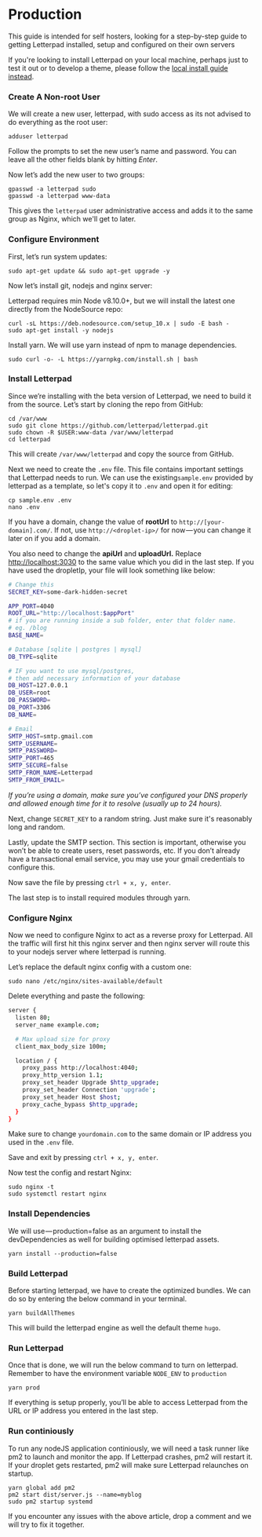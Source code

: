 # Production

This guide is intended for self hosters, looking for a step-by-step guide to getting Letterpad installed, setup and configured on their own servers

If you're looking to install Letterpad on your local machine, perhaps just to test it out or to develop a theme, please follow the [local install guide instead](https://letterpad.app/page/installation-dev). 

### Create A Non-root User

We will create a new user, letterpad, with sudo access as its not advised to do everything as the root user:

```text
adduser letterpad
```

Follow the prompts to set the new user’s name and password. You can leave all the other fields blank by hitting _Enter_.

Now let’s add the new user to two groups:

```text
gpasswd -a letterpad sudo
gpasswd -a letterpad www-data
```

This gives the `letterpad` user administrative access and adds it to the same group as Nginx, which we'll get to later.

### Configure Environment

First, let’s run system updates:

```text
sudo apt-get update && sudo apt-get upgrade -y
```

Now let’s install git, nodejs and nginx server:

Letterpad requires min Node v8.10.0+, but we will install the latest one directly from the NodeSource repo:

```text
curl -sL https://deb.nodesource.com/setup_10.x | sudo -E bash -
sudo apt-get install -y nodejs
```

Install yarn. We will use yarn instead of npm to manage dependencies.

```text
sudo curl -o- -L https://yarnpkg.com/install.sh | bash
```

### Install Letterpad

Since we’re installing with the beta version of Letterpad, we need to build it from the source. Let’s start by cloning the repo from GitHub:

```text
cd /var/www
sudo git clone https://github.com/letterpad/letterpad.git
sudo chown -R $USER:www-data /var/www/letterpad
cd letterpad
```

This will create `/var/www/letterpad` and copy the source from GitHub.

Next we need to create the `.env` file. This file contains important settings that Letterpad needs to run. We can use the existing`sample.env` provided by letterpad as a template, so let's copy it to `.env` and open it for editing:

```text
cp sample.env .env
nano .env
```

If you have a domain, change the value of **rootUrl** to `http://[your-domain].com/`. If not, use `http://<droplet-ip>/` for now — you can change it later on if you add a domain.

You also need to change the **apiUrl** and **uploadUrl.** Replace [http://localhost:3030](http://localhost:3030/) to the same value which you did in the last step. If you have used the dropletIp, your file will look something like below:

```bash
# Change this
SECRET_KEY=some-dark-hidden-secret

APP_PORT=4040
ROOT_URL="http://localhost:$appPort"
# if you are running inside a sub folder, enter that folder name. 
# eg. /blog
BASE_NAME=

# Database [sqlite | postgres | mysql]
DB_TYPE=sqlite

# IF you want to use mysql/postgres, 
# then add necessary information of your database
DB_HOST=127.0.0.1
DB_USER=root
DB_PASSWORD=
DB_PORT=3306
DB_NAME=

# Email
SMTP_HOST=smtp.gmail.com
SMTP_USERNAME=
SMTP_PASSWORD=
SMTP_PORT=465
SMTP_SECURE=false
SMTP_FROM_NAME=Letterpad
SMTP_FROM_EMAIL=

```

_If you’re using a domain, make sure you’ve configured your DNS properly and allowed enough time for it to resolve \(usually up to 24 hours\)._

Next, change `SECRET_KEY` to a random string. Just make sure it's reasonably long and random.

Lastly, update the SMTP section. This section is important, otherwise you won’t be able to create users, reset passwords, etc. If you don’t already have a transactional email service, you may use your gmail credentials to configure this.

Now save the file by pressing `ctrl + x, y, enter`.

The last step is to install required modules through yarn.

### Configure Nginx

Now we need to configure Nginx to act as a reverse proxy for Letterpad. All the traffic will first hit this nginx server and then nginx server will route this to your nodejs server where letterpad is running.

Let’s replace the default nginx config with a custom one:

```text
sudo nano /etc/nginx/sites-available/default
```

Delete everything and paste the following:

```bash
server {
  listen 80;
  server_name example.com;

  # Max upload size for proxy
  client_max_body_size 100m;

  location / {
    proxy_pass http://localhost:4040;
    proxy_http_version 1.1;
    proxy_set_header Upgrade $http_upgrade;
    proxy_set_header Connection 'upgrade';
    proxy_set_header Host $host;
    proxy_cache_bypass $http_upgrade;
  }
}
```

Make sure to change `yourdomain.com` to the same domain or IP address you used in the `.env` file.

Save and exit by pressing `ctrl + x, y, enter`.

Now test the config and restart Nginx:

```text
sudo nginx -t
sudo systemctl restart nginx
```

### Install Dependencies

We will use — production=false as an argument to install the devDependencies as well for building optimised letterpad assets.

```text
yarn install --production=false
```

### Build Letterpad

Before starting letterpad, we have to create the optimized bundles. We can do so by entering the below command in your terminal.

```text
yarn buildAllThemes
```

This will build the letterpad engine as well the default theme `hugo`.

### Run Letterpad

Once that is done, we will run the below command to turn on letterpad. Remember to have the environment variable `NODE_ENV` to `production` 

```text
yarn prod
```

If everything is setup properly, you’ll be able to access Letterpad from the URL or IP address you entered in the last step.

### Run continiously

To run any nodeJS application continiously, we will need a task runner like pm2 to launch and monitor the app. If Letterpad crashes, pm2 will restart it. If your droplet gets restarted, pm2 will make sure Letterpad relaunches on startup.

```text
yarn global add pm2
pm2 start dist/server.js --name=myblog
sudo pm2 startup systemd
```

If you encounter any issues with the above article, drop a comment and we will try to fix it together.

